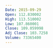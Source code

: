 ```yaml
---
Date: 2015-09-29
Open: 112.830002
High: 113.510002
Low: 107.860001
Close: 109.059998
Adj Close: 103.7258
Volume: 73365400
---
```

